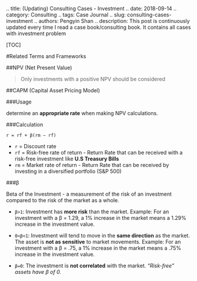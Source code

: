 .. title: (Updating) Consulting Cases - Investment
.. date: 2018-09-14
.. category: Consulting
.. tags: Case Journal
.. slug: consulting-cases-investment
.. authors: Pengyin Shan
.. description: This post is continuously updated every time I read a case book/consulting book. It contains all cases with investment problem

[TOC]

#Related Terms and Frameworks

##NPV (Net Present Value)

>Only investments with a positive NPV should be considered

##CAPM (Capital Asset Pricing Model)

###Usage

determine an **appropriate rate** when making NPV calculations.

###Calculation

`r = rf + β(rm – rf)`

- `r` = Discount rate
- `rf` = Risk-free rate of return - Return Rate that can be received with a risk-free investment like **U.S Treasury Bills**
- `rm` = Market rate of return - Return Rate that can be received by investing in a diversified portfolio (S&P 500)

###β

Beta of the Investment - a measurement of the risk of an investment compared to the risk of the market as a whole.

- `β>1`: Investment has **more risk** than the market. Example: For an investment with a β = 1.29, a 1% increase in the market means a 1.29% increase in the investment value.

- `0<β<1`: Investment will tend to move in the **same direction** as the market. The asset is **not as sensitive** to market movements. Example: For an investment with a β = .75, a 1% increase in the market means a .75% increase in the investment value.

- `β=0`: The investment is **not correlated** with the market. *“Risk-free” assets have β of 0.*